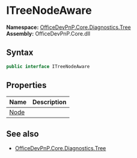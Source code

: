 # ITreeNodeAware
  

**Namespace:** [OfficeDevPnP.Core.Diagnostics.Tree](OfficeDevPnP.Core.Diagnostics.Tree.md)  
**Assembly:** OfficeDevPnP.Core.dll  
## Syntax
```C#
public interface ITreeNodeAware
```
## Properties
|**Name**|**Description**|
|:-----|:-----|
| [Node](OfficeDevPnP.Core.Diagnostics.Tree.ITreeNodeAware.Node.md) | 
## See also
- [OfficeDevPnP.Core.Diagnostics.Tree](OfficeDevPnP.Core.Diagnostics.Tree.md)
